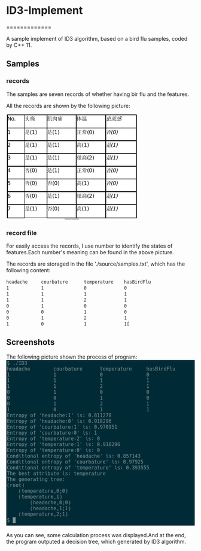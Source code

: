 # ID3-Implement
=============

A sample implement of ID3 algorithm, based on a bird flu samples, coded by C++ 11.

## Samples
### records
The samples are seven records of whether having bir flu and the features.

All the records are shown by the following picture:

![](./Screenshots/samples.png)

### record file
For easily access the records, I use number to identify the states of features.Each number's meaning can be found in the above picture.

The records are storaged in the file './source/samples.txt', which has the following content:
```
headache     courbature      temperature    hasBirdFlu
1            1               0              0
1            1               1              1
1            1               2              1
0            1               0              0
0            0               1              0
0            1               2              1
1            0               1              1[
```

## Screenshots

The following picture shown the process of program:
![](./Screenshots/Screenshot-1.png)

As you can see, some calculation process was displayed.And at the end, the program outputed a decision tree, which generated by ID3 algorithm.
